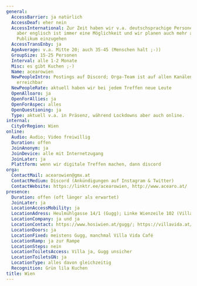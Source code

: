 ```yaml
---
general:
  AccessBarrier: ja natürlich
  AccessDeaf: eher nein
  AccessInternational: Zur Zeit haben wir v.a. deutschsprachige Personen bei den Treffen,
    aber englisch ist immer eine Möglichkeit und wir planen auch mehr auf nicht-deutschsprachiges
    Publikum einzugehen
  AccessTransEnby: ja
  AgeAverage: v.a. Mitte 20; auch 35-45 (Menschen halt ;-))
  GroupSize: 15-25 Personen
  Interval: alle 1-2 Monate
  Misc: es gibt Kuchen ;-)
  Name: acearowien
  NewPeopleIntro: Postings auf Discord; Orga-Team ist auf allen Kanälen im Linktree
    erreichbar
  NewPeopleRate: aktuell haben wir bei jedem Treffen neue Leute
  OpenAlloaro: ja
  OpenForAllies: ja
  OpenForAspec: alles
  OpenQuestioning: ja
  Type: aktuell v.a. in Präsenz, während Lockdowns aber auch online.
internal:
  CityOrRegion: Wien
online:
  Audio: Audio; Video freiwillig
  Duration: offen
  JoinAnonym: ja
  JoinDevice: alle mit Internetzugang
  JoinLater: ja
  Plattform: wenn wir digitale Treffen machen, dann discord
orga:
  ContactMail: acearowien@gmx.at
  ContactMedium: Discord (Ankündigungen auf Instagram & Twitter)
  ContactWebsite: https://linktr.ee/acearowien, http://www.acearo.at/
presence:
  Duration: offen (oft länger als erwartet)
  JoinLater: ja
  LocationAccessMobility: ja
  LocationAdress: Heulmühlgasse 14/1 (Gugg); Linke Wienzeile 102 (Villa Vida)
  LocationCompany: ja und ja
  LocationContact: https://www.hosiwien.at/gugg/; https://villavida.at/?lang=de
  LocationDoors: ja
  LocationFixed: meistens Gugg, manchmal Villa Vida Café
  LocationRamp: ja zur Rampe
  LocationSteps: nein
  LocationToiletsAccess: Villa ja, Gugg unsicher
  LocationToiletsGN: ja
  LocationType: alles davon gleichzeitig
  Recognition: Grün lila Kuchen
title: Wien
---
```

